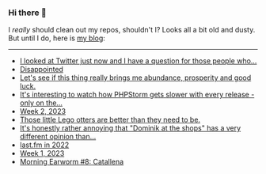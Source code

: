 ### Hi there 👋

I _really_ should clean out my repos, shouldn't I? Looks all a bit old and dusty. But until I do, here is [my blog](https://lostfocus.de/):

--- 

<!-- POST-LIST:START -->
- [I looked at Twitter just now and I have a question for those people who…](https://lostfocus.de/2023/01/18/231172/)
- [Disappointed](https://lostfocus.de/2023/01/17/disappointed/)
- [Let&#39;s see if this thing really brings me abundance, prosperity and good luck.](https://lostfocus.de/2023/01/16/231162/)
- [It&#39;s interesting to watch how PHPStorm gets slower with every release - only on the…](https://lostfocus.de/2023/01/16/231159/)
- [Week 2, 2023](https://lostfocus.de/2023/01/15/week-2-2023/)
- [Those little Lego otters are better than they need to be.](https://lostfocus.de/2023/01/13/231146/)
- [It&#39;s honestly rather annoying that &quot;Dominik at the shops&quot; has a very different opinion than…](https://lostfocus.de/2023/01/11/231144/)
- [last.fm in 2022](https://lostfocus.de/2023/01/11/last-fm-in-2022/)
- [Week 1, 2023](https://lostfocus.de/2023/01/08/week-1-2023/)
- [Morning Earworm #8: Catallena](https://lostfocus.de/2023/01/06/morning-earworm-8-catallena/)
<!-- POST-LIST:END -->

<!--
**lostfocus/lostfocus** is a ✨ _special_ ✨ repository because its `README.md` (this file) appears on your GitHub profile.

Here are some ideas to get you started:

- 🔭 I’m currently working on ...
- 🌱 I’m currently learning ...
- 👯 I’m looking to collaborate on ...
- 🤔 I’m looking for help with ...
- 💬 Ask me about ...
- 📫 How to reach me: ...
- 😄 Pronouns: ...
- ⚡ Fun fact: ...
-->
